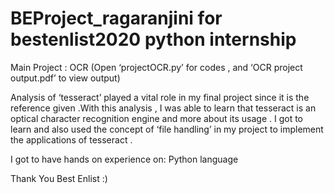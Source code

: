# BEProject_ragaranjini for bestenlist2020 python internship
Main Project : OCR (Open ‘projectOCR.py’ for codes , and ‘OCR project output.pdf’ to view output)

Analysis of ‘tesseract’ played a vital role in my final project since it is the reference given .With this analysis , I was able to learn that tesseract is an optical character recognition engine and more about its usage . I got to learn and also used the concept of ‘file handling’ in my project to implement the applications of tesseract .

I got to have hands on experience on: Python language

Thank You Best Enlist :)
